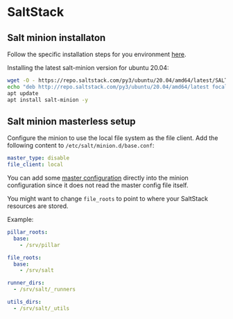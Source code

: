 # SaltStack

## Salt minion installaton

Follow the specific installation steps for you environment [here][salt-repo].

Installing the latest salt-minion version for ubuntu 20.04:

```bash
wget -O - https://repo.saltstack.com/py3/ubuntu/20.04/amd64/latest/SALTSTACK-GPG-KEY.pub | sudo apt-key add -
echo "deb http://repo.saltstack.com/py3/ubuntu/20.04/amd64/latest focal main" > /etc/apt/sources.list.d/saltstack.list
apt update
apt install salt-minion -y
```

## Salt minion masterless setup

Configure the minion to use the local file system as the file client. Add the following content to `/etc/salt/minion.d/base.conf`:

```yaml
master_type: disable
file_client: local
```

You can add some [master configuration][master-conf] directly into the minion configuration since it does not read the master config file itself.

You might want to change `file_roots` to point to where your SaltStack resources are stored.

Example:

```yaml
pillar_roots:
  base:
    - /srv/pillar

file_roots:
  base:
    - /srv/salt

runner_dirs:
  - /srv/salt/_runners

utils_dirs:
  - /srv/salt/_utils

```

[salt-repo]: https://repo.saltstack.com/
[master-conf]: https://docs.saltstack.com/en/latest/ref/configuration/master.html#configuration-salt-master
